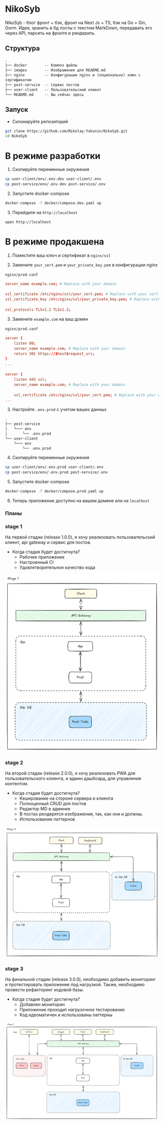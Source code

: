 # NikoSyb

NikoSyb - блог фронт + бэк, фронт на Next Js + TS, бэк на Go + Gin, Gorm. Идея, хранить в бд посты с текстом MarkDown, передавать его через API, парсить на фронте и рендерить.

## Структура
```text
.
├── docker        -- Композ файлы
├── images        -- Изображения для README.md
├── nginx         -- Конфигурации nginx и (опционально) ключ с сертификатом
├── post-service  -- Сервис постов
├── user-client   -- Пользовательский клиент
└── README.md     -- Вы сейчас здесь  
```

## Запуск

- Склонируйте репозиторий

```sh
git clone https://github.com/Nikolay-Yakunin/NikoSyb.git
cd NikoSyb
```

# В режиме разработки

1) Скопируйте переменные окружения
```sh
cp user-client/env/.env.dev user-client/.env
cp post-service/env/.env.dev post-service/.env
```

2) Запустите docker-compose 
```sh
docker-compose -f docker/compose.dev.yaml up
```

3) Перейдите на ```http://localhost```
```sh
open http://localhost
```

# В режиме продакшена

1) Поместите ваш ключ и сертификат в ```nginx/ssl```

2) Замените ```your_cert.pem``` и ```your_private_key.pem``` в конфигурации nginx

```nginx/prod.conf``` 
```conf
server_name example.com; # Replace with your domain

ssl_certificate /etc/nginx/ssl/your_cert.pem; # Replace with your cert
ssl_certificate_key /etc/nginx/ssl/your_private_key.pem; # Replace with your key

ssl_protocols TLSv1.2 TLSv1.3;
```

3) Замените ```example.com``` на ваш домен

```nginx/prod.conf```
```conf
server {
    listen 80;
    server_name example.com; # Replace with your domain
    return 301 https://$host$request_uri;
}
...

server {
    listen 443 ssl;
    server_name example.com; # Replace with your domain

    ssl_certificate /etc/nginx/ssl/your_cert.pem; # Replace with your cert
...
```

3) Настройте ```.env.prod``` с учетом ваших данных
```
.
├── post-service
│   └─── env
│       └── .env.prod
└── user-client
    └─── env
        └── .env.prod 
```

4) Скопируйте переменные окружения
```sh
cp user-client/env/.env.prod user-client/.env
cp post-service/env/.env.prod post-service/.env
```

5) Запустите docker-compose 
```sh
docker-compose -f docker/compose.prod.yaml up
```

6) Теперь приложение доступно на вашем домене или на ```localhost```

### Планы

### stage 1
На первой стадии (release 1.0.0), я хочу реализовать пользовательский клиент, api gateway и сервис для постов. 

- Когда стадия будет достигнута?
  - Рабочее приложение
  - Настроенный CI
  - Удовлетворительное качество кода

![stage 1 arch](images/stage1.png)


### stage 2
На второй стадии (release 2.0.0), я хочу реализовать PWA для пользовательского клиента, и админ дашбоард, для управления контентом.

- Когда стадия будет достигнута?
  - Кеширование на стороне сервера и клиента
  - Полноценный CRUD для постов
  - Редактор MD в админке
  - В постах рендерятся изображения, так, как они и должны.
  - Использование паттернов

![stage 2 arch](images/stage2.png)

### stage 3
На финальной стадии (release 3.0.0), необходимо добавить мониторинг и протестировать приложение под нагрузкой. Также, необходимо провести рефакторинг кодовой базы.

- Когда стадия будет достигнута?
  - Добавлен мониторин
  - Приложение проходит нагрузочное тестирование
  - Код идеоматичен и использованы паттерны

![stage 3 arch](images/stage3.png)
